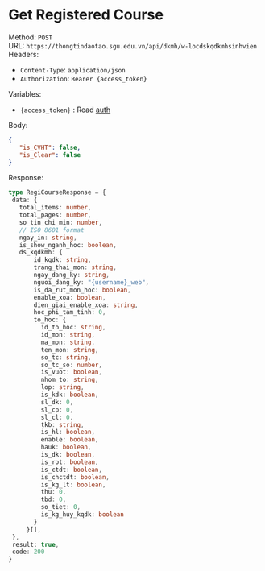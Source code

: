 # Get Registered Course

Method: `POST`  
URL: `https://thongtindaotao.sgu.edu.vn/api/dkmh/w-locdskqdkmhsinhvien`  
Headers:  
 - `Content-Type`: `application/json`  
 - `Authorization`: `Bearer {access_token}`

Variables:  
 - `{access_token}` : Read [auth](auth.md)

Body:  
 ```json
 {
    "is_CVHT": false,
    "is_Clear": false
 }
 ```

Response:  
 ```ts
 type RegiCourseResponse = {
  data: {
    total_items: number,
    total_pages: number,
    so_tin_chi_min: number,
    // ISO 8601 format
    ngay_in: string,
    is_show_nganh_hoc: boolean,
    ds_kqdkmh: {
        id_kqdk: string,
        trang_thai_mon: string,
        ngay_dang_ky: string,
        nguoi_dang_ky: "{username}_web",
        is_da_rut_mon_hoc: boolean,
        enable_xoa: boolean,
        dien_giai_enable_xoa: string,
        hoc_phi_tam_tinh: 0,
        to_hoc: {
          id_to_hoc: string,
          id_mon: string,
          ma_mon: string,
          ten_mon: string,
          so_tc: string,
          so_tc_so: number,
          is_vuot: boolean,
          nhom_to: string,
          lop: string,
          is_kdk: boolean,
          sl_dk: 0,
          sl_cp: 0,
          sl_cl: 0,
          tkb: string,
          is_hl: boolean,
          enable: boolean,
          hauk: boolean,
          is_dk: boolean,
          is_rot: boolean,
          is_ctdt: boolean,
          is_chctdt: boolean,
          is_kg_lt: boolean,
          thu: 0,
          tbd: 0,
          so_tiet: 0,
          is_kg_huy_kqdk: boolean
        }
      }[],
  },
  result: true,
  code: 200
}
 ```